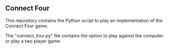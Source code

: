 ## Connect Four

This repository contains the Python script to play an implementation 
of the Connect Four game.

The "connect_four.py" file contains the option to play against the computer 
or play a two player game.
